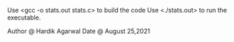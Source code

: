 Use <gcc -o stats.out stats.c> to build the code
Use <./stats.out> to run the executable.

Author @ Hardik Agarwal
Date @ August 25,2021
